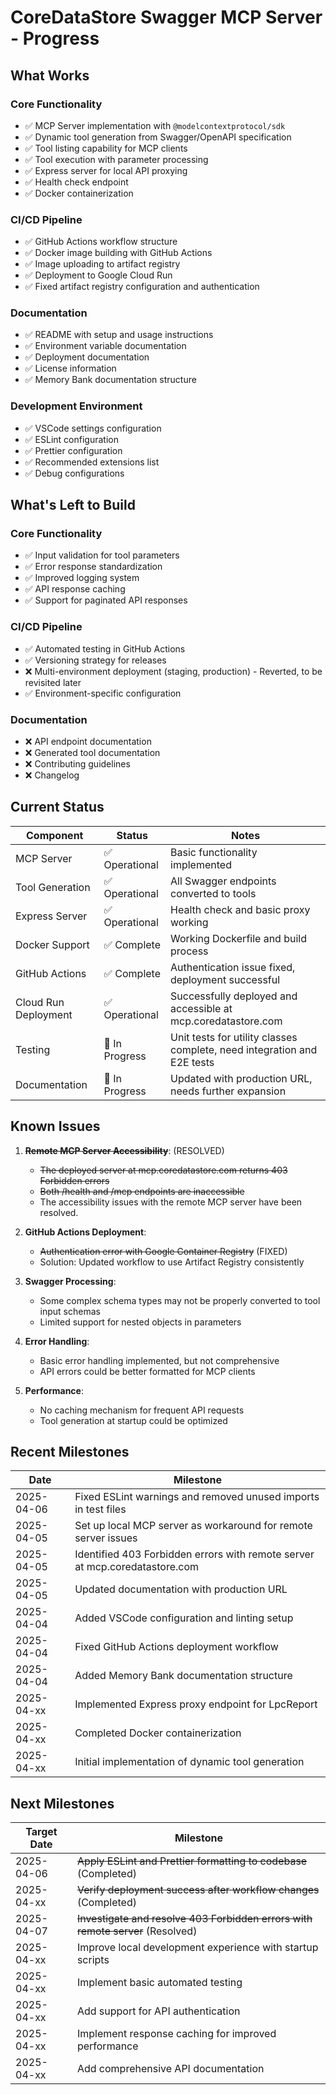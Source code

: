 # CoreDataStore Swagger MCP Server - Progress

## What Works

### Core Functionality
- ✅ MCP Server implementation with `@modelcontextprotocol/sdk`
- ✅ Dynamic tool generation from Swagger/OpenAPI specification
- ✅ Tool listing capability for MCP clients
- ✅ Tool execution with parameter processing
- ✅ Express server for local API proxying
- ✅ Health check endpoint
- ✅ Docker containerization

### CI/CD Pipeline
- ✅ GitHub Actions workflow structure
- ✅ Docker image building with GitHub Actions
- ✅ Image uploading to artifact registry
- ✅ Deployment to Google Cloud Run
- ✅ Fixed artifact registry configuration and authentication

### Documentation
- ✅ README with setup and usage instructions
- ✅ Environment variable documentation
- ✅ Deployment documentation
- ✅ License information
- ✅ Memory Bank documentation structure

### Development Environment
- ✅ VSCode settings configuration
- ✅ ESLint configuration
- ✅ Prettier configuration
- ✅ Recommended extensions list
- ✅ Debug configurations

## What's Left to Build

### Core Functionality
- ✅ Input validation for tool parameters
- ✅ Error response standardization
- ✅ Improved logging system
- ✅ API response caching
- ✅ Support for paginated API responses

### CI/CD Pipeline
- ✅ Automated testing in GitHub Actions
- ✅ Versioning strategy for releases
- ❌ Multi-environment deployment (staging, production) - Reverted, to be revisited later
- ✅ Environment-specific configuration

### Documentation
- ❌ API endpoint documentation
- ❌ Generated tool documentation
- ❌ Contributing guidelines
- ❌ Changelog

## Current Status

| Component | Status | Notes |
|-----------|--------|-------|
| MCP Server | ✅ Operational | Basic functionality implemented |
| Tool Generation | ✅ Operational | All Swagger endpoints converted to tools |
| Express Server | ✅ Operational | Health check and basic proxy working |
| Docker Support | ✅ Complete | Working Dockerfile and build process |
| GitHub Actions | ✅ Complete | Authentication issue fixed, deployment successful |
| Cloud Run Deployment | ✅ Operational | Successfully deployed and accessible at mcp.coredatastore.com |
| Testing | 🔄 In Progress | Unit tests for utility classes complete, need integration and E2E tests |
| Documentation | 🔄 In Progress | Updated with production URL, needs further expansion |

## Known Issues

1. ~~**Remote MCP Server Accessibility**~~: (RESOLVED)
   - ~~The deployed server at mcp.coredatastore.com returns 403 Forbidden errors~~
   - ~~Both /health and /mcp endpoints are inaccessible~~
   - The accessibility issues with the remote MCP server have been resolved.

2. **GitHub Actions Deployment**:
   - ~~Authentication error with Google Container Registry~~ (FIXED)
   - Solution: Updated workflow to use Artifact Registry consistently

2. **Swagger Processing**:
   - Some complex schema types may not be properly converted to tool input schemas
   - Limited support for nested objects in parameters

3. **Error Handling**:
   - Basic error handling implemented, but not comprehensive
   - API errors could be better formatted for MCP clients

4. **Performance**:
   - No caching mechanism for frequent API requests
   - Tool generation at startup could be optimized

## Recent Milestones

| Date | Milestone |
|------|-----------|
| 2025-04-06 | Fixed ESLint warnings and removed unused imports in test files |
| 2025-04-05 | Set up local MCP server as workaround for remote server issues |
| 2025-04-05 | Identified 403 Forbidden errors with remote server at mcp.coredatastore.com |
| 2025-04-05 | Updated documentation with production URL |
| 2025-04-04 | Added VSCode configuration and linting setup |
| 2025-04-04 | Fixed GitHub Actions deployment workflow |
| 2025-04-04 | Added Memory Bank documentation structure |
| 2025-04-xx | Implemented Express proxy endpoint for LpcReport |
| 2025-04-xx | Completed Docker containerization |
| 2025-04-xx | Initial implementation of dynamic tool generation |

## Next Milestones

| Target Date | Milestone |
|-------------|-----------|
| 2025-04-06 | ~~Apply ESLint and Prettier formatting to codebase~~ (Completed) |
| 2025-04-xx | ~~Verify deployment success after workflow changes~~ (Completed) |
| 2025-04-07 | ~~Investigate and resolve 403 Forbidden errors with remote server~~ (Resolved) |
| 2025-04-xx | Improve local development experience with startup scripts |
| 2025-04-xx | Implement basic automated testing |
| 2025-04-xx | Add support for API authentication |
| 2025-04-xx | Implement response caching for improved performance |
| 2025-04-xx | Add comprehensive API documentation |
